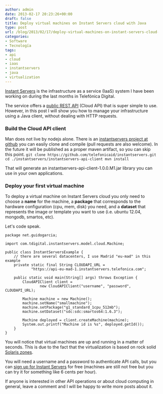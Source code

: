 ```yaml
---
author: admin
date: 2013-02-17 20:23:26+00:00
draft: false
title: Deploy virtual machines on Instant Servers cloud with Java
type: post
url: /blog/2013/02/17/deploy-virtual-machines-on-instant-servers-cloud-with-java/
categories:
- Software
- Tecnología
tags:
- api
- cloud
- iaas
- instantservers
- java
- virtualization
---
```


[Instant Servers](http://cloud.telefonica.com/instantservers/) is the infrastructure as a service (IaaS) system I have been working on during the last months in Telefónica Digital.

The service offers a [public REST API](https://api-eu-mad-1.instantservers.telefonica.com/docs/) (Cloud API) that is super simple to use. However, in this post I will show you how to manage your infrastructure using a Java client, without dealing with HTTP requests.



### Build the Cloud API client



Man does not live by nodejs alone. There is an [instantservers project at github](https://github.com/telefonicaid/instantservers.git) you can easily clone and compile (pull requests are also welcome). In the future it will be published as a proper maven artifact, so you can skip this point.
`
git clone https://github.com/telefonicaid/instantservers.git
cd ./instantservers/instantservers-api-client
mvn install
`

That will generate an instantservers-api-client-1.0.0.M1.jar library you can use in your own applications.



### Deploy your first virtual machine



To deploy a virtual machine on Instant Servers cloud you only need to choose a **name** for the machine, a **package** that corresponds to the hardware configuration (cpu, mem, disk) you need, and a **dataset** that represents the image or template you want to use (i.e. ubuntu 12.04, mongodb, smartos, etc).

Let's code speak.


    
    
    package net.guidogarcia;
    
    import com.tdigital.instantservers.model.cloud.Machine;
    
    public class InstantServersExample {
        // there are several datacenters, I use Madrid "eu-mad" in this example
        private static final String CLOUDAPI_URL =
                "https://api-eu-mad-1.instantservers.telefonica.com";
    
        public static void main(String[] args) throws Exception {
            CloudAPIClient client =
                    new CloudAPIClient("username", "password", CLOUDAPI_URL);
    
            Machine machine = new Machine();
            machine.setName("smallmachine");
            machine.setPackage("g1_standard_1cpu_512mb");
            machine.setDataset("sdc:sdc:smartos64:1.6.3");
    
            Machine deployed = client.createMachine(machine);
            System.out.printf("Machine id is %s", deployed.getId());
        }
    }
    



You will notice that virtual machines are up and running in a matter of seconds. This is due to the fact that the virtualization is based on rock solid [Solaris zones](http://en.wikipedia.org/wiki/Solaris_Containers).

You will need a username and a password to authenticate API calls, but you can [sign up for Instant Servers](http://cloud.telefonica.com/instantservers/) for free (machines are still not free but you can try it for something like 6 cents per hour).

If anyone is interested in other API operations or about cloud computing in general, leave a comment and I will be happy to write more posts about it.
